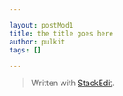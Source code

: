 ```yaml
---

layout: postMod1
title: the title goes here
author: pulkit
tags: []

---
```



> Written with [StackEdit](https://stackedit.io/).
<!--stackedit_data:
eyJoaXN0b3J5IjpbLTMyODI1ODQyNSwxMTg5ODg2MDAsLTI4ND
Q5MjkyM119
-->